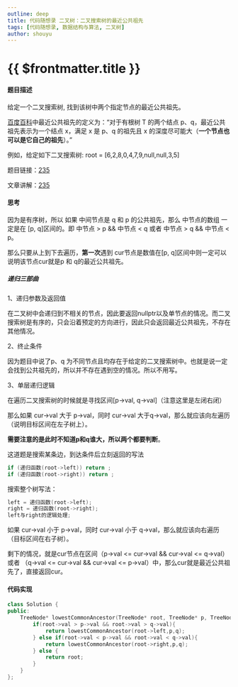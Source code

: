 ```yaml
---
outline: deep
title: 代码随想录 二叉树：二叉搜索树的最近公共祖先
tags: [代码随想录, 数据结构与算法, 二叉树]
author: shouyu
---
```


# {{ $frontmatter.title }}

#### 题目描述

给定一个二叉搜索树, 找到该树中两个指定节点的最近公共祖先。

[百度百科](https://baike.baidu.com/item/最近公共祖先/8918834?fr=aladdin)中最近公共祖先的定义为：“对于有根树 T 的两个结点 p、q，最近公共祖先表示为一个结点 x，满足 x 是 p、q 的祖先且 x 的深度尽可能大（**一个节点也可以是它自己的祖先**）。”

例如，给定如下二叉搜索树: root = [6,2,8,0,4,7,9,null,null,3,5]

题目链接：[235](https://leetcode.cn/problems/lowest-common-ancestor-of-a-binary-search-tree/)

文章讲解：[235](https://programmercarl.com/0235.%E4%BA%8C%E5%8F%89%E6%90%9C%E7%B4%A2%E6%A0%91%E7%9A%84%E6%9C%80%E8%BF%91%E5%85%AC%E5%85%B1%E7%A5%96%E5%85%88.html)

#### 思考

因为是有序树，所以 如果 中间节点是 q 和 p 的公共祖先，那么 中节点的数组 一定是在 [p, q]区间的。即 中节点 > p && 中节点 < q 或者 中节点 > q && 中节点 < p。

那么只要从上到下去遍历，**第一次**遇到 cur节点是数值在[p, q]区间中则一定可以说明该节点cur就是p 和 q的最近公共祖先。

##### 递归三部曲

1、递归参数及返回值

在二叉树中会递归到不相关的节点，因此要返回nullptr以及单节点的情况。而二叉搜索树是有序的，只会沿着预定的方向进行，因此只会返回最近公共祖先，不存在其他情况。

2、终止条件

因为题目中说了p、q 为不同节点且均存在于给定的二叉搜索树中。也就是说一定会找到公共祖先的，所以并不存在遇到空的情况。所以不用写。

3、单层递归逻辑

在遍历二叉搜索树的时候就是寻找区间[p->val, q->val]（注意这里是左闭右闭）

那么如果 cur->val 大于 p->val，同时 cur->val 大于q->val，那么就应该向左遍历（说明目标区间在左子树上）。

**需要注意的是此时不知道p和q谁大，所以两个都要判断**。

这道题是搜索某条边，到达条件后立刻返回的写法

```C++
if (递归函数(root->left)) return ;
if (递归函数(root->right)) return ;
```

搜索整个树写法：

```C++
left = 递归函数(root->left);
right = 递归函数(root->right);
left与right的逻辑处理;
```

如果 cur->val 小于 p->val，同时 cur->val 小于 q->val，那么就应该向右遍历（目标区间在右子树）。

剩下的情况，就是cur节点在区间（p->val <= cur->val && cur->val <= q->val）或者 （q->val <= cur->val && cur->val <= p->val）中，那么cur就是最近公共祖先了，直接返回cur。

#### 代码实现

```C++
class Solution {
public:
    TreeNode* lowestCommonAncestor(TreeNode* root, TreeNode* p, TreeNode* q) {
        if(root->val > p->val && root->val > q->val){
            return lowestCommonAncestor(root->left,p,q);
        } else if(root->val < p->val && root->val < q->val){
            return lowestCommonAncestor(root->right,p,q);
        } else {
            return root;
        }
    }
};
```

